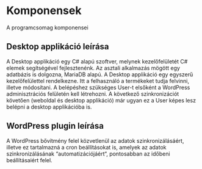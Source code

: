# Komponensek

A programcsomag komponensei

## Desktop applikáció leírása

A Desktop applikáció egy C# alapú szoftver, melynek kezelőfelületét C# elemek segítségével fejlesztenénk.
Az asztali alkalmazás mögött egy adatbázis is dolgozna, MariaDB alapú. A
Desktop applikáció egy egyszerű kezelőfelülettel rendelkezne. Itt a felhasználó
a termékeket tudja felvinni, illetve módosítani. A belépéshez szükséges User-t
elsőként a WordPress adminisztrációs felületén kell létrehozni. A következő
szinkronizációt követően (weboldal és desktop applikáció) már ugyan ez a User
képes lesz belépni a desktop applikációba is.

## WordPress plugin leírása

A WordPress bővítmény felel közvetlenül az adatok szinkronizálásáért, illetve ez
tartalmazná a cron beállításokat is, amelyek az adatok szinkronizálásának
“automatizációjáért“, pontosabban az időbeni beállításaiért felel.

